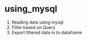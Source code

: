 # using_mysql
1) Reading data using mysql
2) Filter based on Query
3) Export filtered data in to dataframe
